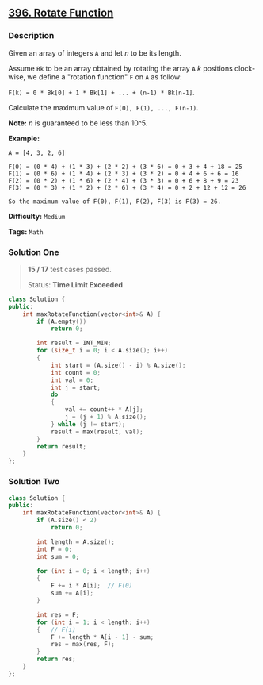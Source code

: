 ## [396. Rotate Function](https://leetcode.com/problems/rotate-function/description/)

### Description

Given an array of integers `A` and let _n_ to be its length.

Assume `Bk` to be an array obtained by rotating the array `A` _k_ positions clock-wise, we define a "rotation function" `F` on `A` as follow:

`F(k) = 0 * Bk[0] + 1 * Bk[1] + ... + (n-1) * Bk[n-1]`.

Calculate the maximum value of `F(0), F(1), ..., F(n-1)`.

**Note:**
_n_ is guaranteed to be less than 10^5.

**Example:**

```
A = [4, 3, 2, 6]

F(0) = (0 * 4) + (1 * 3) + (2 * 2) + (3 * 6) = 0 + 3 + 4 + 18 = 25
F(1) = (0 * 6) + (1 * 4) + (2 * 3) + (3 * 2) = 0 + 4 + 6 + 6 = 16
F(2) = (0 * 2) + (1 * 6) + (2 * 4) + (3 * 3) = 0 + 6 + 8 + 9 = 23
F(3) = (0 * 3) + (1 * 2) + (2 * 6) + (3 * 4) = 0 + 2 + 12 + 12 = 26

So the maximum value of F(0), F(1), F(2), F(3) is F(3) = 26.
```

**Difficulty:** `Medium`

**Tags:** `Math`

### Solution One

> **15 / 17** test cases passed.
>
> Status: **Time Limit Exceeded**

```c++
class Solution {
public:
    int maxRotateFunction(vector<int>& A) {
        if (A.empty())
            return 0;

        int result = INT_MIN;
        for (size_t i = 0; i < A.size(); i++)
        {
            int start = (A.size() - i) % A.size();
            int count = 0;
            int val = 0;
            int j = start;
            do
            {
                val += count++ * A[j];
                j = (j + 1) % A.size();
            } while (j != start);
            result = max(result, val);
        }
        return result;
    }
};
```

### Solution Two

```c++
class Solution {
public:
    int maxRotateFunction(vector<int>& A) {
        if (A.size() < 2)
            return 0;

        int length = A.size();
        int F = 0;
        int sum = 0;

        for (int i = 0; i < length; i++)
        {
            F += i * A[i];  // F(0)
            sum += A[i];
        }

        int res = F;
        for (int i = 1; i < length; i++)
        {   // F(i)
            F += length * A[i - 1] - sum;
            res = max(res, F);
        }
        return res;
    }
};
```
